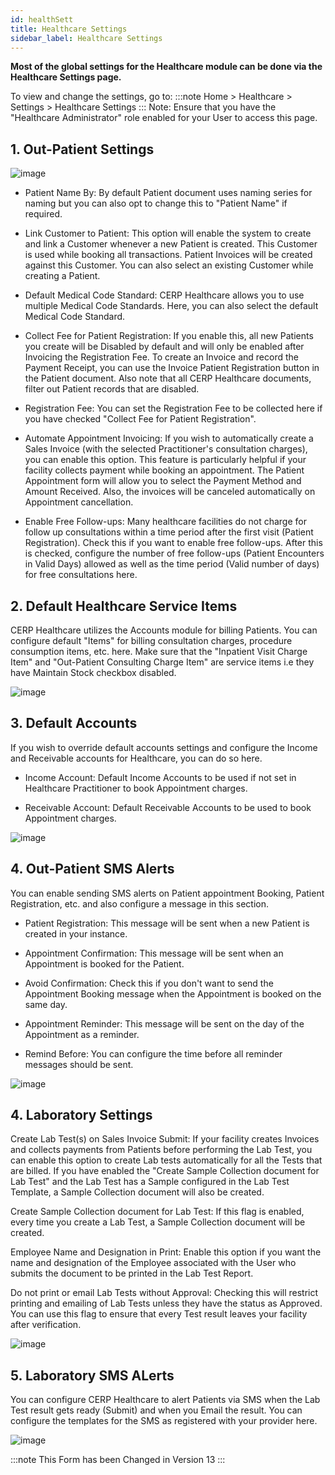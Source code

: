 ```yaml
---
id: healthSett
title: Healthcare Settings
sidebar_label: Healthcare Settings
---
```


**Most of the global settings for the Healthcare module can be done via the Healthcare Settings page.**

To view and change the settings, go to:
:::note
Home > Healthcare > Settings > Healthcare Settings
:::
Note: Ensure that you have the "Healthcare Administrator" role enabled for your User to access this page.

## 1. Out-Patient Settings

![image](images/image.jpg)

- Patient Name By: By default Patient document uses naming series for naming but you can also opt to change this to "Patient Name" if required.

- Link Customer to Patient: This option will enable the system to create and link a Customer whenever a new Patient is created. This Customer is used while booking all transactions. Patient Invoices will be created against this Customer. You can also select an existing Customer while creating a Patient.

- Default Medical Code Standard: CERP Healthcare allows you to use multiple Medical Code Standards. Here, you can also select the default Medical Code Standard.

- Collect Fee for Patient Registration: If you enable this, all new Patients you create will be Disabled by default and will only be enabled after Invoicing the Registration Fee. To create an Invoice and record the Payment Receipt, you can use the Invoice Patient Registration button in the Patient document. Also note that all CERP Healthcare documents, filter out Patient records that are disabled.

- Registration Fee: You can set the Registration Fee to be collected here if you have checked "Collect Fee for Patient Registration".

- Automate Appointment Invoicing: If you wish to automatically create a Sales Invoice (with the selected Practitioner's consultation charges), you can enable this option. This feature is particularly helpful if your facility collects payment while booking an appointment. The Patient Appointment form will allow you to select the Payment Method and Amount Received. Also, the invoices will be canceled automatically on Appointment cancellation.

- Enable Free Follow-ups: Many healthcare facilities do not charge for follow up consultations within a time period after the first visit (Patient Registration). Check this if you want to enable free follow-ups. After this is checked, configure the number of free follow-ups (Patient Encounters in Valid Days) allowed as well as the time period (Valid number of days) for free consultations here.

## 2. Default Healthcare Service Items

CERP Healthcare utilizes the Accounts module for billing Patients. You can configure default "Items" for billing consultation charges, procedure consumption items, etc. here. Make sure that the "Inpatient Visit Charge Item" and "Out-Patient Consulting Charge Item" are service items i.e they have Maintain Stock checkbox disabled.

![image](images/image.jpg)

## 3. Default Accounts

If you wish to override default accounts settings and configure the Income and Receivable accounts for Healthcare, you can do so here.

- Income Account: Default Income Accounts to be used if not set in Healthcare Practitioner to book Appointment charges.

- Receivable Account: Default Receivable Accounts to be used to book Appointment charges.

![image](images/image.jpg)

## 4. Out-Patient SMS Alerts

You can enable sending SMS alerts on Patient appointment Booking, Patient Registration, etc. and also configure a message in this section.

- Patient Registration: This message will be sent when a new Patient is created in your instance.

- Appointment Confirmation: This message will be sent when an Appointment is booked for the Patient.

- Avoid Confirmation: Check this if you don't want to send the Appointment Booking message when the Appointment is booked on the same day.

- Appointment Reminder: This message will be sent on the day of the Appointment as a reminder.

- Remind Before: You can configure the time before all reminder messages should be sent.

![image](images/image.jpg)

## 4. Laboratory Settings

Create Lab Test(s) on Sales Invoice Submit: If your facility creates Invoices and collects payments from Patients before performing the Lab Test, you can enable this option to create Lab tests automatically for all the Tests that are billed. If you have enabled the "Create Sample Collection document for Lab Test" and the Lab Test has a Sample configured in the Lab Test Template, a Sample Collection document will also be created.

Create Sample Collection document for Lab Test: If this flag is enabled, every time you create a Lab Test, a Sample Collection document will be created.

Employee Name and Designation in Print: Enable this option if you want the name and designation of the Employee associated with the User who submits the document to be printed in the Lab Test Report.

Do not print or email Lab Tests without Approval: Checking this will restrict printing and emailing of Lab Tests unless they have the status as Approved. You can use this flag to ensure that every Test result leaves your facility after verification.

![image](images/image.jpg)

## 5. Laboratory SMS ALerts

You can configure CERP Healthcare to alert Patients via SMS when the Lab Test result gets ready (Submit) and when you Email the result. You can configure the templates for the SMS as registered with your provider here.

![image](images/image.jpg)

:::note
This Form has been Changed in Version 13
:::
